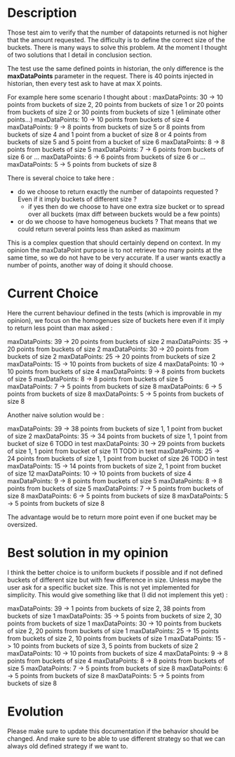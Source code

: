 # Description

Those test aim to verify that the number of datapoints returned is not higher that the amount requested.
The difficulty is to define the correct size of the buckets. There is many ways to solve this problem.
At the moment I thought of two solutions that I detail in conclusion section.

The test use the same defined points in historian, the only difference is the **maxDataPoints** parameter in the request.
There is 40 points injected in historian, then every test ask to have at max X points.

For example here some scenario I thought about :
maxDataPoints: 30 -> 10 points from buckets of size 2, 20 points from buckets of size 1
                 or 20 points from buckets of size 2
                 or 30 points from buckets of size 1 (eliminate other points...)
maxDataPoints: 10 -> 10 points from buckets of size 4
maxDataPoints: 9 -> 8 points from buckets of size 5
                 or 8 points from buckets of size 4 and 1 point from a bucket of size 8
                 or 4 points from buckets of size 5 and 5 point from a bucket of size 6
maxDataPoints: 8 -> 8 points from buckets of size 5
maxDataPoints: 7 -> 6 points from buckets of size 6
                 or ...
maxDataPoints: 6 -> 6 points from buckets of size 6
                 or ...
maxDataPoints: 5 -> 5 points from buckets of size 8

There is several choice to take here :
- do we choose to return exactly the number of datapoints requested ? Even if it imply buckets of different size ?
    - if yes then do we choose to have one extra size bucket or to spread over all buckets (max diff between buckets would be a few points)
- or do we choose to have homogeneus buckets ? That means that we could return several points less than asked as maximum

This is a complex question that should certainly depend on context. In my opinion the maxDataPoint purpose is to not retrieve too many points at the same time,
so we do not have to be very accurate. If a user wants exactly a number of points, another way of doing it should choose.

# Current Choice

Here the current behaviour defined in the tests (which is improvable in my opinion), 
we focus on the homogenues size of buckets here even if it imply to return less point than max asked :

maxDataPoints: 39 -> 20 points from buckets of size 2
maxDataPoints: 35 -> 20 points from buckets of size 2
maxDataPoints: 30 -> 20 points from buckets of size 2
maxDataPoints: 25 -> 20 points from buckets of size 2
maxDataPoints: 15 -> 10 points from buckets of size 4
maxDataPoints: 10 -> 10 points from buckets of size 4
maxDataPoints: 9 -> 8 points from buckets of size 5
maxDataPoints: 8 -> 8 points from buckets of size 5
maxDataPoints: 7 -> 5 points from buckets of size 8
maxDataPoints: 6 -> 5 points from buckets of size 8
maxDataPoints: 5 -> 5 points from buckets of size 8

Another naive solution would be :

maxDataPoints: 39 -> 38 points from buckets of size 1, 1 point from bucket of size 2
maxDataPoints: 35 -> 34 points from buckets of size 1, 1 point from bucket of size 6  TODO in test
maxDataPoints: 30 -> 29 points from buckets of size 1, 1 point from bucket of size 11 TODO in test
maxDataPoints: 25 -> 24 points from buckets of size 1, 1 point from bucket of size 26 TODO in test
maxDataPoints: 15 -> 14 points from buckets of size 2, 1 point from bucket of size 12
maxDataPoints: 10 -> 10 points from buckets of size 4
maxDataPoints: 9 -> 8 points from buckets of size 5
maxDataPoints: 8 -> 8 points from buckets of size 5
maxDataPoints: 7 -> 5 points from buckets of size 8
maxDataPoints: 6 -> 5 points from buckets of size 8
maxDataPoints: 5 -> 5 points from buckets of size 8

The advantage would be to return more point even if one bucket may be oversized.

# Best solution in my opinion

I think the better choice is to uniform buckets if possible and if not defined buckets of different size but with few difference in size.
Unless maybe the user ask for a specific bucket size. This is not yet implemented for simplicity.
This would give something like that (I did not implement this yet) :

maxDataPoints: 39 -> 1 points from buckets of size 2, 38 points from buckets of size 1
maxDataPoints: 35 -> 5 points from buckets of size 2, 30 points from buckets of size 1 
maxDataPoints: 30 -> 10 points from buckets of size 2, 20 points from buckets of size 1
maxDataPoints: 25 -> 15 points from buckets of size 2, 10 points from buckets of size 1
maxDataPoints: 15 -> 10 points from buckets of size 3, 5 points from buckets of size 2
maxDataPoints: 10 -> 10 points from buckets of size 4
maxDataPoints: 9 -> 8 points from buckets of size 4
maxDataPoints: 8 -> 8 points from buckets of size 5
maxDataPoints: 7 -> 5 points from buckets of size 8
maxDataPoints: 6 -> 5 points from buckets of size 8
maxDataPoints: 5 -> 5 points from buckets of size 8

# Evolution

Please make sure to update this documentation if the behavior should be changed. And make sure to 
be able to use different strategy so that we can always old defined strategy if we want to.  